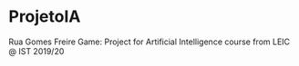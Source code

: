 # ProjetoIA
Rua Gomes Freire Game: Project for Artificial Intelligence course from LEIC @ IST 2019/20
